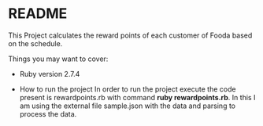 # README

This Project calculates the reward points of each customer of Fooda based on the schedule.

Things you may want to cover:

* Ruby version
    2.7.4

* How to run the project
    In order to run the project execute the code present is rewardpoints.rb with command **ruby rewardpoints.rb**. In this I am using the external file sample.json with the data and parsing to process the data.


